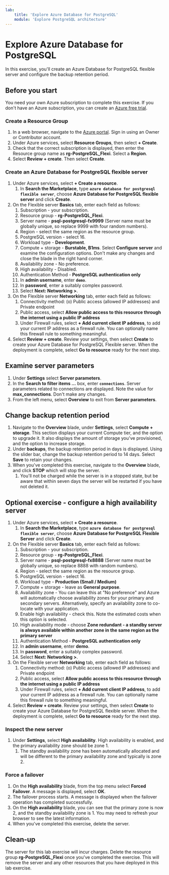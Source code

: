 ```yaml
---
lab:
    title: 'Explore Azure Database for PostgreSQL'
    module: 'Explore PostgreSQL architecture'
---
```


# Explore Azure Database for PostgreSQL

In this exercise, you'll create an Azure Database for PostgreSQL flexible server and configure the backup retention period.

## Before you start

You need your own Azure subscription to complete this exercise. If you don't have an Azure subscription, you can create an [Azure free trial](https://azure.microsoft.com/free).

### Create a Resource Group

1. In a web browser, navigate to the [Azure portal](https://portal.azure.com). Sign in using an Owner or Contributor account.
2. Under Azure services, select **Resource Groups**, then select **+ Create**.
3. Check that the correct subscription is displayed, then enter the Resource group name as **rg-PostgreSQL_Flexi**. Select a **Region**.
4. Select **Review + create**. Then select **Create**.

### Create an Azure Database for PostgreSQL flexible server

1. Under Azure services, select **+ Create a resource**.
    1. In **Search the Marketplace**, type **`azure database for postgresql flexible server`**, choose **Azure Database for PostgreSQL flexible server** and click **Create**.
1. On the Flexible server **Basics** tab, enter each field as follows:
    1. Subscription - your subscription.
    1. Resource group - **rg-PostgreSQL_Flexi**.
    1. Server name - **psql-postgresql-fx9999** (Server name must be globally unique, so replace 9999 with four random numbers).
    1. Region - select the same region as the resource group.
    1. PostgreSQL version - select 16.
    1. Workload type - **Development**.
    1. Compute + storage - **Burstable, B1ms**. Select **Configure server** and examine the configuration options. Don't make any changes and close the blade in the right hand corner.
    1. Availability zone - No preference.
    1. High availability - Disabled.
    1. Authentication Method - **PostgreSQL authentication only**
    1. In **admin username**, enter **`demo`**.
    1. In **password**, enter a suitably complex password.
    1. Select **Next: Networking >**.
1. On the Flexible server **Networking** tab, enter each field as follows:
    1. Connectivity method: (o) Public access (allowed IP addresses) and Private endpoint
    1. Public access, select **Allow public access to this resource through the internet using a public IP address**
    1. Under Firewall rules, select **+ Add current client IP address**, to add your current IP address as a firewall rule. You can optionally name this firewall rule to something meaningful.
1. Select **Review + create**. Review your settings, then select **Create** to create your Azure Database for PostgreSQL Flexible server. When the deployment is complete, select **Go to resource** ready for the next step.

## Examine server parameters

1. Under **Settings** select **Server parameters**.
1. In the **Search to filter items ...** box, enter **`connections`**. Server parameters related to connections are displayed. Note the value for **max_connections**. Don't make any changes.
1. From the left menu, select **Overview** to exit from **Server parameters**.

## Change backup retention period

1. Navigate to the **Overview** blade, under **Settings**, select **Compute + storage**. This section displays your current Compute tier, and the option to upgrade it. It also displays the amount of storage you've provisioned, and the option to increase storage.
1. Under **backups**, the backup retention period in days is displayed. Using the slider bar, change the backup retention period to 14 days. Select **Save** to retain your changes.
1. When you've completed this exercise, navigate to the **Overview** blade, and click **STOP** which will stop the server.
    1. You'll not be charged while the server is in a stopped state, but be aware that within seven days the server will be restarted if you have not deleted it.

## Optional exercise - configure a high availability server

1. Under Azure services, select **+ Create a resource**.
    1. In **Search the Marketplace**, type **`azure database for postgresql flexible server`**, choose **Azure Database for PostgreSQL Flexible Server** and click **Create**.
1. On the Flexible server **Basics** tab, enter each field as follows:
    1. Subscription - your subscription.
    1. Resource group - **rg-PostgreSQL_Flexi**.
    1. Server name - **psql-postgresql-fx8888** (Server name must be globally unique, so replace 8888 with random numbers).
    1. Region - select the same region as the resource group.
    1. PostgreSQL version - select 16.
    1. Workload type - **Production (Small / Medium)**
    1. Compute + storage - leave as **General purpose**.
    1. Availability zone - You can leave this at "No preference" and Azure will automatically choose availability zones for your primary and secondary servers. Alternatively, specify an availability zone to co-locate with your application.
    1. Enable high availability - check this. Note the estimated costs when this option is selected.
    1. High availability mode - choose **Zone redundant - a standby server is always available within another zone in the same region as the primary server**
    1. Authentication Method - **PostgreSQL authentication only**
    1. In **admin username**, enter **demo**.
    1. In **password**, enter a suitably complex password.
    1. Select **Next: Networking >**.
1. On the Flexible server **Networking** tab, enter each field as follows:
    1. Connectivity method: (o) Public access (allowed IP addresses) and Private endpoint
    1. Public access, select **Allow public access to this resource through the internet using a public IP address**
    1. Under Firewall rules, select **+ Add current client IP address**, to add your current IP address as a firewall rule. You can optionally name this firewall rule to something meaningful.
1. Select **Review + create**. Review your settings, then select **Create** to create your Azure Database for PostgreSQL flexible server. When the deployment is complete, select **Go to resource** ready for the next step.

### Inspect the new server

1. Under **Settings**, select **High availability**. High availability is enabled, and the primary availability zone should be zone 1.
    1. The standby availability zone has been automatically allocated and will be different to the primary availability zone and typically is zone 2.

### Force a failover

1. On the **High availability** blade, from the top menu select **Forced Failover**. A message is displayed, select **OK**.
1. The failover process starts. A message is displayed when the failover operation has completed successfully.
1. On the **High availability** blade, you can see that the primary zone is now 2, and the standby availability zone is 1. You may need to refresh your browser to see the latest information.
1. When you've completed this exercise, delete the server.

## Clean-up

The server for this lab exercise will incur charges. Delete the resource group **rg-PostgreSQL_Flexi** once you've completed the exercise. This will remove the server and any other resources that you have deployed in this lab exercise.
